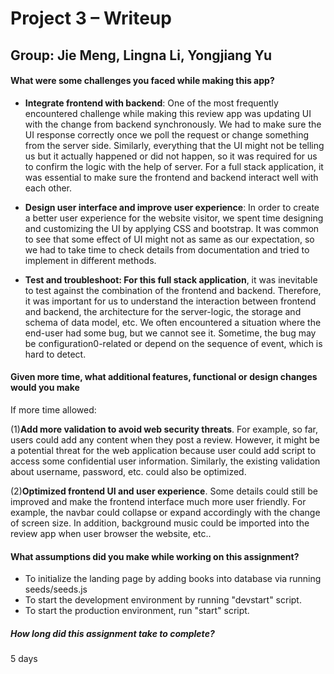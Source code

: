 # Project 3 – Writeup
## Group: Jie Meng, Lingna Li, Yongjiang Yu


#### What were some challenges you faced while making this app?

-	**Integrate frontend with backend**: One of the most frequently encountered challenge while making this review app was updating UI with the change from backend synchronously. We had to make sure the UI response correctly once we poll the request or change something from the server side. Similarly, everything that the UI might not be telling us but it actually happened or did not happen, so it was required for us to confirm the logic with the help of server. For a full stack application, it was essential to make sure the frontend and backend interact well with each other.

-	**Design user interface and improve user experience**: In order to create a better user experience for the website visitor, we spent time designing and customizing the UI by applying CSS and bootstrap. It was common to see that some effect of UI might not as same as our expectation, so we had to take time to check details from documentation and tried to implement in different methods. 

-	**Test and troubleshoot: For this full stack application**, it was inevitable to test against the combination of the frontend and backend. Therefore, it was important for us to understand the interaction between frontend and backend, the architecture for the server-logic, the storage and schema of data model, etc. We often encountered a situation where the end-user had some bug, but we cannot see it. Sometime, the bug may be configuration0-related or depend on the sequence of event, which is hard to detect.



#### Given more time, what additional features, functional or design changes would you make

If more time allowed:

(1)**Add more validation to avoid web security threats**. For example, so far, users could add any content when they post a review. However, it might be a potential threat for the web application because user could add script to access some confidential user information. Similarly, the existing validation about username, password, etc. could also be optimized. 

(2)**Optimized frontend UI and user experience**. Some details could still be improved and make the frontend interface much more user friendly. For example, the navbar could collapse or expand accordingly with the change of screen size. In addition, background music could be imported into the review app when user browser the website, etc..

#### What assumptions did you make while working on this assignment?

-	To initialize the landing page by adding books into database via running seeds/seeds.js
-	To start the development environment by running "devstart" script.
-	To start the production environment, run "start" script.

##### How long did this assignment take to complete?

5 days
